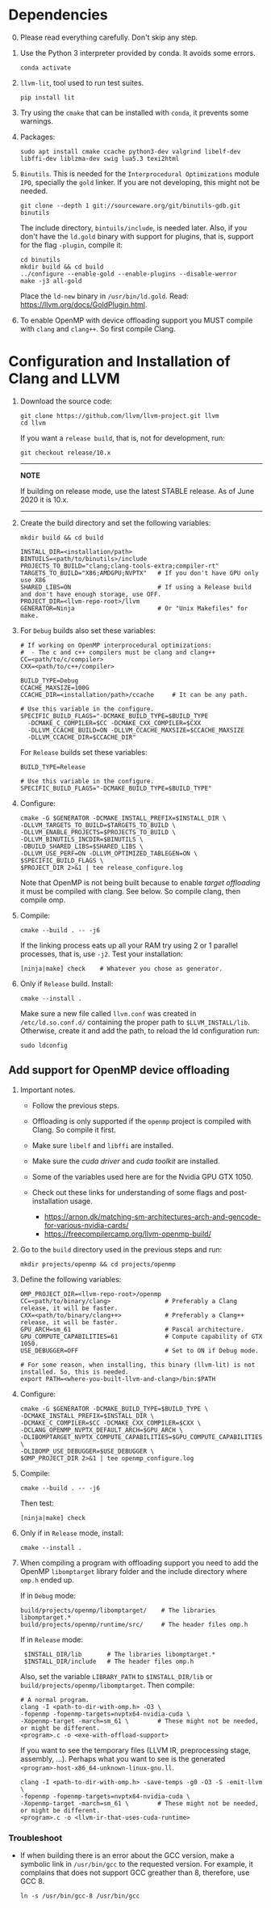 # Dependencies
0. Please read everything carefully. Don't skip any step.
1. Use the Python 3 interpreter provided by conda. It avoids some errors.

       conda activate
 
2. `llvm-lit`, tool used to run test suites.

       pip install lit

3. Try using the `cmake` that can be installed with `conda`, it prevents some warnings.

4. Packages:

       sudo apt install cmake ccache python3-dev valgrind libelf-dev libffi-dev liblzma-dev swig lua5.3 texi2html

5. `Binutils`. This is needed for the `Interprocedural Optimizations` module `IPO`, specially the `gold` linker.
If you are not developing, this might not be needed.

       git clone --depth 1 git://sourceware.org/git/binutils-gdb.git binutils
 
    The include directory, `bintuils/include`, is needed later. Also, if you don't have the `ld.gold` binary
    with support for plugins, that is, support for the flag `-plugin`, compile it:

       cd binutils
       mkdir build && cd build
       ../configure --enable-gold --enable-plugins --disable-werror
       make -j3 all-gold
       
    Place the `ld-new` binary in `/usr/bin/ld.gold`. Read: https://llvm.org/docs/GoldPlugin.html.

6. To enable OpenMP with device offloading support you MUST compile with `clang` and `clang++`.
So first compile Clang.

# Configuration and Installation of Clang and LLVM

1. Download the source code:

       git clone https://github.com/llvm/llvm-project.git llvm
       cd llvm
       
   If you want a `release build`, that is, not for development, run:

       git checkout release/10.x

   ---
   **NOTE**
    
   If building on release mode, use the latest STABLE release. As of June 2020 it is 10.x.

   ---
    
2. Create the build directory and set the following variables:

       mkdir build && cd build
       
       INSTALL_DIR=<installation/path>
       BINTUILS=<path/to/binutils>/include
       PROJECTS_TO_BUILD="clang;clang-tools-extra;compiler-rt"
       TARGETS_TO_BUILD="X86;AMDGPU;NVPTX"   # If you don't have GPU only use X86
       SHARED_LIBS=ON                        # If using a Release build and don't have enough storage, use OFF.
       PROJECT_DIR=<llvm-repo-root>/llvm
       GENERATOR=Ninja                       # Or "Unix Makefiles" for make.
       
3. For `Debug` builds also set these variables:
   
       # If working on OpenMP interprocedural optimizations:
       #  - The c and c++ compilers must be clang and clang++
       CC=<path/to/c/compiler>
       CXX=<path/to/c++/compiler>
       
       BUILD_TYPE=Debug
       CCACHE_MAXSIZE=100G
       CCACHE_DIR=<installation/path>/ccache     # It can be any path.
       
       # Use this variable in the configure.
       SPECIFIC_BUILD_FLAGS="-DCMAKE_BUILD_TYPE=$BUILD_TYPE
         -DCMAKE_C_COMPILER=$CC -DCMAKE_CXX_COMPILER=$CXX 
         -DLLVM_CCACHE_BUILD=ON -DLLVM_CCACHE_MAXSIZE=$CCACHE_MAXSIZE
         -DLLVM_CCACHE_DIR=$CCACHE_DIR"
         
   For `Release` builds set these variables:
   
       BUILD_TYPE=Release
       
       # Use this variable in the configure.
       SPECIFIC_BUILD_FLAGS="-DCMAKE_BUILD_TYPE=$BUILD_TYPE"
       
4. Configure:

       cmake -G $GENERATOR -DCMAKE_INSTALL_PREFIX=$INSTALL_DIR \
       -DLLVM_TARGETS_TO_BUILD=$TARGETS_TO_BUILD \
       -DLLVM_ENABLE_PROJECTS=$PROJECTS_TO_BUILD \
       -DLLVM_BINUTILS_INCDIR=$BINUTILS \
       -DBUILD_SHARED_LIBS=$SHARED_LIBS \
       -DLLVM_USE_PERF=ON -DLLVM_OPTIMIZED_TABLEGEN=ON \
       $SPECIFIC_BUILD_FLAGS \ 
       $PROJECT_DIR 2>&1 | tee release_configure.log

   Note that OpenMP is not being built because to enable  *target offloading* it must be compiled with clang. 
   See below. So compile clang, then compile omp.

3. Compile:

       cmake --build . -- -j6

   If the linking process eats up all your RAM try using 2 or 1 parallel processes, that is, use `-j2`.
   Test your installation:

       [ninja|make] check    # Whatever you chose as generator.

4. Only if `Release` build. Install:

       cmake --install .

   Make sure a new file called `llvm.conf` was created in `/etc/ld.so.conf.d/` containing the proper path to 
   `$LLVM_INSTALL/lib`. Otherwise, create it and add the path, to reload the ld configuration run:

       sudo ldconfig

## Add support for OpenMP device offloading

1. Important notes.
   * Follow the previous steps.
   * Offloading is only supported if the `openmp` project is compiled with Clang. So compile it first.
   * Make sure `libelf` and `libffi` are installed.
   * Make sure the *cuda driver* and *cuda toolkit* are installed.
   * Some of the variables used here are for the Nvidia GPU GTX 1050.
   * Check out these links for understanding of some flags and post-installation usage.

      - https://arnon.dk/matching-sm-architectures-arch-and-gencode-for-various-nvidia-cards/
      - https://freecompilercamp.org/llvm-openmp-build/

2. Go to the `build` directory used in the previous steps and run:

       mkdir projects/openmp && cd projects/openmp
       
3. Define the following variables:
   
       OMP_PROJECT_DIR=<llvm-repo-root>/openmp
       CC=<path/to/binary/clang>               # Preferably a Clang release, it will be faster.
       CXX=<path/to/binary/clang++>            # Preferably a Clang++ release, it will be faster.
       GPU_ARCH=sm_61                          # Pascal architecture.
       GPU_COMPUTE_CAPABILITIES=61             # Compute capability of GTX 1050.
       USE_DEBUGGER=OFF                        # Set to ON if Debug mode.
       
       # For some reason, when installing, this binary (llvm-lit) is not installed. So, this is needed.
       export PATH=<where-you-built-llvm-and-clang>/bin:$PATH
       
4. Configure:

       cmake -G $GENERATOR -DCMAKE_BUILD_TYPE=$BUILD_TYPE \
       -DCMAKE_INSTALL_PREFIX=$INSTALL_DIR \
       -DCMAKE_C_COMPILER=$CC -DCMAKE_CXX_COMPILER=$CXX \
       -DCLANG_OPENMP_NVPTX_DEFAULT_ARCH=$GPU_ARCH \
       -DLIBOMPTARGET_NVPTX_COMPUTE_CAPABILITIES=$GPU_COMPUTE_CAPABILITIES \
       -DLIBOMP_USE_DEBUGGER=$USE_DEBUGGER \
       $OMP_PROJECT_DIR 2>&1 | tee openmp_configure.log

5. Compile:

       cmake --build . -- -j6
       
   Then test:
   
       [ninja|make] check

6. Only if in `Release` mode, install:

       cmake --install .
       
7. When compiling a program with offloading support you need to add the OpenMP
`libomptarget` library folder and the include directory where `omp.h` ended up.

   If in `Debug` mode:

       build/projects/openmp/libomptarget/    # The libraries libomptarget.*
       build/projects/openmp/runtime/src/     # The header files omp.h

   If in `Release` mode:
   
        $INSTALL_DIR/lib       # The libraries libomptarget.*
        $INSTALL_DIR/include   # The header files omp.h
        
   Also, set the variable `LIBRARY_PATH` to `$INSTALL_DIR/lib` or
   `build/projects/openmp/libomptarget`. Then compile:
   
       # A normal program.
       clang -I <path-to-dir-with-omp.h> -O3 \
       -fopenmp -fopenmp-targets=nvptx64-nvidia-cuda \
       -Xopenmp-target -march=sm_61 \        # These might not be needed, or might be different.
       <program>.c -o <exe-with-offload-support>
       
   If you want to see the temporary files (LLVM IR, preprocessing stage, assembly, ...).
   Perhaps what you want to see is the generated `<program>-host-x86_64-unknown-linux-gnu.ll`.
   
       clang -I <path-to-dir-with-omp.h> -save-temps -g0 -O3 -S -emit-llvm \
       -fopenmp -fopenmp-targets=nvptx64-nvidia-cuda \
       -Xopenmp-target -march=sm_61 \        # These might not be needed, or might be different.
       <program>.c -o <llvm-ir-that-uses-cuda-runtime>
        
### Troubleshoot
* If when building there is an error about the GCC version, make a symbolic link in
`/usr/bin/gcc` to the requested version. For example, it complains that does not support
GCC greather than 8, therefore, use GCC 8.

      ln -s /usr/bin/gcc-8 /usr/bin/gcc
